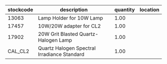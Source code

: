 |stockcode|description|quantity|location|
|---------|-----------|--------|--------|
|13063|Lamp Holder for 10W Lamp|1.00||
|17457|10W/20W  adapter for CL2|1.00||
|17902|20W Grit Blasted Quartz-Halogen Lamp|1.00||
|CAL_CL2|Quartz Halogen Spectral Irradiance Standard|1.00||
